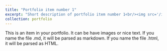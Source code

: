 ```yaml
---
title: "Portfolio item number 1"
excerpt: "Short description of portfolio item number 1<br/><img src='/images/photo-nyc-1.jpg'>"
collection: portfolio
---
```


This is an item in your portfolio. It can be have images or nice text. If you name the file .md, it will be parsed as markdown. If you name the file .html, it will be parsed as HTML. 
